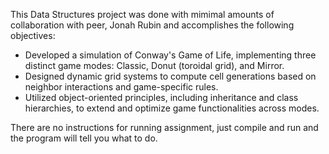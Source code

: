 This Data Structures project was done with mimimal amounts of collaboration with peer, Jonah Rubin and accomplishes the following objectives:

- Developed a simulation of Conway's Game of Life, implementing three distinct game modes: Classic, Donut (toroidal grid), and Mirror.
- Designed dynamic grid systems to compute cell generations based on neighbor interactions and game-specific rules.
- Utilized object-oriented principles, including inheritance and class hierarchies, to extend and optimize game functionalities across modes.

There are no instructions for running assignment, just compile and run and the program will tell you what to do.

